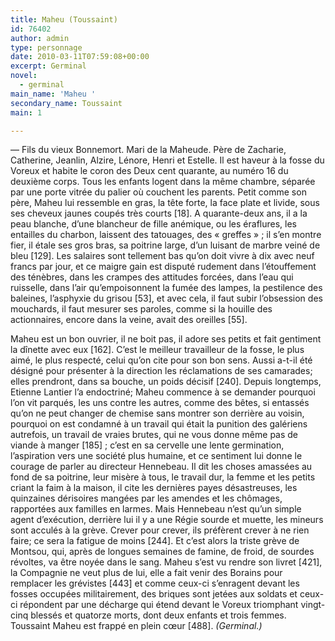 ```yaml
---
title: Maheu (Toussaint)
id: 76402
author: admin
type: personnage
date: 2010-03-11T07:59:08+00:00
excerpt: Germinal
novel:
  - germinal
main_name: 'Maheu '
secondary_name: Toussaint
main: 1

---
```

— Fils du vieux Bonnemort. Mari de la Maheude. Père de Zacharie, Catherine, Jeanlin, Alzire, Lénore, Henri et Estelle. Il est haveur à la fosse du Voreux et habite le coron des Deux cent quarante, au numéro 16 du deuxième corps. Tous les enfants logent dans la même chambre, séparée par une porte vitrée du palier où couchent les parents. Petit comme son père, Maheu lui ressemble en gras, la tête forte, la face plate et livide, sous ses cheveux jaunes coupés très courts [18]. A quarante-deux ans, il a la peau blanche, d’une blancheur de fille anémique, ou les éraflures, les entailles du charbon, laissent des tatouages, des « greffes » ; il s’en montre fier, il étale ses gros bras, sa poitrine large, d’un luisant de marbre veiné de bleu [129]. Les salaires sont tellement bas qu’on doit vivre à dix avec neuf francs par jour, et ce maigre gain est disputé rudement dans l’étouffement des ténèbres, dans les crampes des attitudes forcées, dans l’eau qui ruisselle, dans l’air qu’empoisonnent la fumée des lampes, la pestilence des baleines, l’asphyxie du grisou [53], et avec cela, il faut subir l’obsession des mouchards, il faut mesurer ses paroles, comme si la houille des actionnaires, encore dans la veine, avait des oreilles [55].

Maheu est un bon ouvrier, il ne boit pas, il adore ses petits et fait gentiment la dînette avec eux [162]. C’est le meilleur travailleur de la fosse, le plus aimé, le plus respecté, celui qu’on cite pour son bon sens. Aussi a-t-il été désigné pour présenter à la direction les réclamations de ses camarades; elles prendront, dans sa bouche, un poids décisif [240]. Depuis longtemps, Etienne Lantier l’a endoctriné; Maheu commence à se demander pourquoi l’on vit parqués, les uns contre les autres, comme des bêtes, si entassés qu’on ne peut changer de chemise sans montrer son derrière au voisin, pourquoi on est condamné à un travail qui était la punition des galériens autrefois, un travail de vraies brutes, qui ne vous donne même pas de viande à manger [185] ; c’est en sa cervelle une lente germination, l’aspiration vers une société plus humaine, et ce sentiment lui donne le courage de parler au directeur Hennebeau. Il dit les choses amassées au fond de sa poitrine, leur misère à tous, le travail dur, la femme et les petits criant la faim à la maison, il cite les dernières payes désastreuses, les quinzaines dérisoires mangées par les amendes et les chômages, rapportées aux familles en larmes. Mais Hennebeau n’est qu’un simple agent d’exécution, derrière lui il y a une Régie sourde et muette, les mineurs sont acculés à la grève. Crever pour crever, ils préfèrent crever à ne rien faire; ce sera la fatigue de moins [244]. Et c’est alors la triste grève de Montsou, qui, après de longues semaines de famine, de froid, de sourdes révoltes, va être noyée dans le sang. Maheu s’est vu rendre son livret [421], la Compagnie ne veut plus de lui, elle a fait venir des Borains pour remplacer les grévistes [443] et comme ceux-ci s’enragent devant les fosses occupées militairement, des briques sont jetées aux soldats et ceux-ci répondent par une décharge qui étend devant le Voreux triomphant vingt-cinq blessés et quatorze morts, dont deux enfants et trois femmes. Toussaint Maheu est frappé en plein cœur [488]. _(Germinal.)_